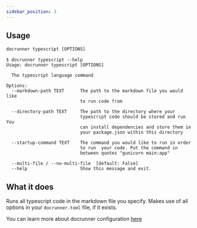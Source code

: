 ```yaml
---
sidebar_position: 3
---
```


## Usage
```cmd
docrunner typescript [OPTIONS]
```

```
$ docrunner typescript --help
Usage: docrunner typescript [OPTIONS]

  The typescript language command    

Options:
  --markdown-path TEXT      The path to the markdown file you would like
                            to run code from

  --directory-path TEXT     The path to the directory where your
                            typescript code should be stored and run You
                            can install dependencies and store them in
                            your package.json within this directory

  --startup-command TEXT    The command you would like to run in order
                            to run  your code. Put the command in
                            between quotes "gunicorn main:app"

  --multi-file / --no-multi-file  [default: False]
  --help                    Show this message and exit.
```

## What it does
Runs all typescript code in the markdown file you specify.
Makes use of all options in your `docrunner.toml` file, if it exists.

You can learn more about docrunner configuration [here](/docs/configuration)
